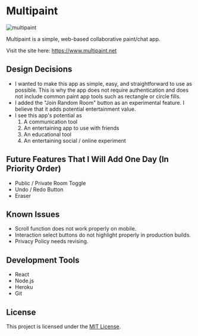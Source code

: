 # Multipaint

![multipaint](https://github.com/ZacharyBunch01/Multipaint/assets/126414937/c761330a-9bec-493c-9630-0f2ac523a436)

Multipaint is a simple, web-based collaborative paint/chat app.

Visit the site here: https://www.multipaint.net

## Design Decisions
* I wanted to make this app as simple, easy, and straightforward to use as possible. This is why the app does not require authentication and does not include common paint app tools such as rectangle or circle fills.
* I added the "Join Random Room" button as an experimental feature. I believe that it adds potential entertainment value.
* I see this app's potential as
    1. A communication tool
    2. An entertaining app to use with friends
    3. An educational tool
    4. An entertaining social / online experiment

## Future Features That I Will Add One Day (In Priority Order)
* Public / Private Room Toggle 
* Undo / Redo Button
* Eraser

## Known Issues
* Scroll function does not work properly on mobile.
* Interaction select buttons do not highlight properly in production builds.
* Privacy Policy needs revising.

## Development Tools
* React
* Node.js
* Heroku
* Git

 ## License

This project is licensed under the [MIT License](LICENSE).
